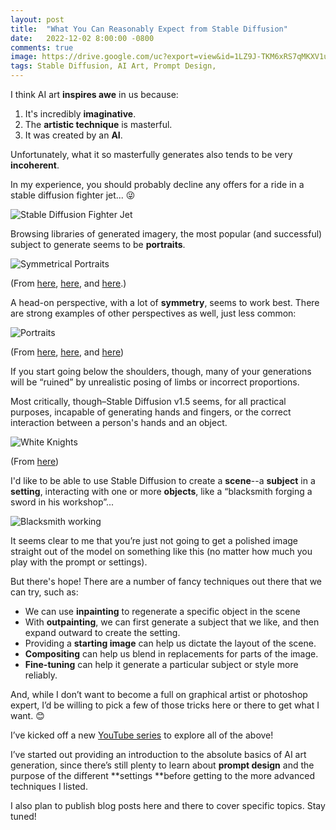 ```yaml
---
layout: post
title:  "What You Can Reasonably Expect from Stable Diffusion"
date:   2022-12-02 8:00:00 -0800
comments: true
image: https://drive.google.com/uc?export=view&id=1LZ9J-TKM6xRS7qMKXV1u7DX25SPkacf1
tags: Stable Diffusion, AI Art, Prompt Design, 
---
```



I think AI art **inspires awe** in us because:



1. It's incredibly **imaginative**.
2. The **artistic technique** is masterful.
3. It was created by an **AI**. 

Unfortunately, what it so masterfully generates also tends to be very **incoherent**.

In my experience, you should probably decline any offers for a ride in a stable diffusion fighter jet... 😜


![Stable Diffusion Fighter Jet]([https://drive.google.com/uc?export=view&id=1iV3ALD-fHYTVG-1LTLWg-fCDuDH8cOBY](https://drive.google.com/uc?export=view&id=1iV3ALD-fHYTVG-1LTLWg-fCDuDH8cOBY))

Browsing libraries of generated imagery, the most popular (and successful) subject to generate seems to be **portraits**.

![Symmetrical Portraits]([https://drive.google.com/uc?export=view&id=1J4aMHF-879G6-nL4u8645iX8bJPo4yfu](https://drive.google.com/uc?export=view&id=1J4aMHF-879G6-nL4u8645iX8bJPo4yfu))

(From [here](https://lexica.art/prompt/5408d538-1057-4ba0-be08-2b65279e107b), [here](https://lexica.art/prompt/601d3548-5c86-491f-8175-0020edc801b6), and [here](https://lexica.art/prompt/6417498c-787d-4b92-af46-a26df5e541c6).)

A head-on perspective, with a lot of **symmetry**, seems to work best. There are strong examples of other perspectives as well, just less common:

![Portraits]([https://drive.google.com/uc?export=view&id=1MQgy_xBsqDJtxr0I0IqJ7h-CvgwTuoO0](https://drive.google.com/uc?export=view&id=1MQgy_xBsqDJtxr0I0IqJ7h-CvgwTuoO0))

(From [here](https://lexica.art/prompt/9e3fe4d4-92ab-4d5f-a076-2c40fd54c80e), [here](https://lexica.art/prompt/29ad931b-78d0-4429-8036-3a987ab49358), and [here](https://lexica.art/prompt/937830f5-19ad-46d0-9592-c885f883bf60))

If you start going below the shoulders, though, many of your generations will be “ruined” by unrealistic posing of limbs or incorrect proportions. 

Most critically, though–Stable Diffusion v1.5 seems, for all practical purposes, incapable of generating hands and fingers, or the correct interaction between a person's hands and an object. 

![White Knights](https://drive.google.com/uc?export=view&id=1LZ9J-TKM6xRS7qMKXV1u7DX25SPkacf1)

(From [here](https://lexica.art/?prompt=a5dec1f5-5fb9-47b0-bdae-4706cd848232))

I'd like to be able to use Stable Diffusion to create a **scene**--a **subject** in a **setting**, interacting with one or more **objects**, like a “blacksmith forging a sword in his workshop”...

![Blacksmith working](https://drive.google.com/uc?export=view&id=1a5sM-kIMuO26iCazab_AecWvEKmXqiN6)

It seems clear to me that you’re just not going to get a polished image straight out of the model on something like this (no matter how much you play with the prompt or settings). 

But there's hope! There are a number of fancy techniques out there that we can try, such as:



* We can use **inpainting** to regenerate a specific object in the scene
* With **outpainting**, we can first generate a subject that we like, and then expand outward to create the setting. 
* Providing a **starting image** can help us dictate the layout of the scene.
* **Compositing** can help us blend in replacements for parts of the image.
* **Fine-tuning** can help it generate a particular subject or style more reliably.

And, while I don’t want to become a full on graphical artist or photoshop expert, I’d be willing to pick a few of those tricks here or there to get what I want. 😊

I’ve kicked off a new [YouTube series](https://www.youtube.com/playlist?list=PLam9sigHPGwNLOWrCGtJDcBo7oBuJNLy6) to explore all of the above!

I’ve started out providing an introduction to the absolute basics of AI art generation, since there’s still plenty to learn about **prompt design** and the purpose of the different **settings **before getting to the more advanced techniques I listed. 

I also plan to publish blog posts here and there to cover specific topics. Stay tuned!

